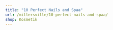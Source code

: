 ```yaml
---
title: "10 Perfect Nails and Spaa"
url: /millersville/10-perfect-nails-and-spaa/
shop: Kosmetik
---
```

